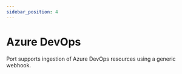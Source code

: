 ```yaml
---
sidebar_position: 4
---
```


# Azure DevOps

Port supports ingestion of Azure DevOps resources using a generic webhook.